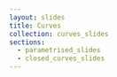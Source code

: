 ```yaml
---
layout: slides
title: Curves
collection: curves_slides
sections:
  - parametrised_slides
  - closed_curves_slides
---
```

